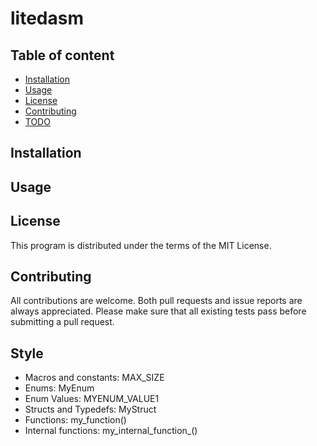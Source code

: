 
# litedasm

## Table of content

- [Installation](#Installation)
- [Usage](#Usage)
- [License](#License)
- [Contributing](#Contributing)
- [TODO](#TODO)

## Installation

## Usage

## License

This program is distributed under the terms of the MIT License.

## Contributing

All contributions are welcome.
Both pull requests and issue reports are always appreciated.
Please make sure that all existing tests pass before submitting a pull request.

## Style

- Macros and constants: MAX_SIZE
- Enums: MyEnum
- Enum Values: MYENUM_VALUE1
- Structs and Typedefs: MyStruct
- Functions: my_function()
- Internal functions: my_internal_function_()
